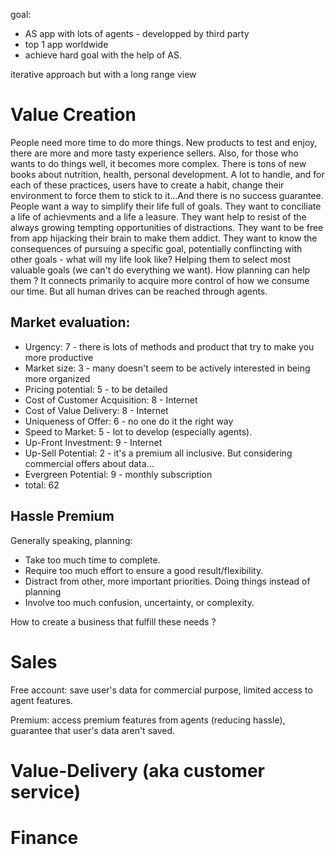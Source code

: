goal:

- AS app with lots of agents - developped by third party
- top 1 app worldwide
- achieve hard goal with the help of AS.

iterative approach but with a long range view

# Value Creation

People need more time to do more things. New products to test and enjoy, there are more and more tasty experience sellers.
Also, for those who wants to do things well, it becomes more complex. There is tons of new books about nutrition, health, personal development. A lot to handle, and for each of these practices, users have to create a habit, change their environment to force them to stick to it...And there is no success guarantee.
People want a way to simplify their life full of goals. They want to conciliate a life of achievments and a life a leasure. They want help to resist of the always growing tempting opportunities of distractions. They want to be free from app hijacking their brain to make them addict.
They want to know the consequences of pursuing a specific goal, potentially conflincting with other goals - what will my life look like? Helping them to select most valuable goals (we can't do everything we want).
How planning can help them ?
It connects primarily to acquire more control of how we consume our time. But all human drives can be reached through agents.
## Market evaluation:
- Urgency: 7 - there is lots of methods and product that try to make you more productive
- Market size: 3 - many doesn't seem to be actively interested in being more organized
- Pricing potential: 5 - to be detailed
- Cost of Customer Acquisition: 8 - Internet
- Cost of Value Delivery: 8 - Internet
- Uniqueness of Offer: 6 - no one do it the right way
- Speed to Market: 5 - lot to develop (especially agents).
- Up-Front Investment: 9 - Internet
- Up-Sell Potential: 2 - it's a premium all inclusive. But considering commercial offers about data...
- Evergreen Potential: 9 - monthly subscription
- total: 62

## Hassle Premium

Generally speaking, planning:
- Take too much time to complete.
- Require too much effort to ensure a good result/flexibility.
- Distract from other, more important priorities. Doing things instead of planning
- Involve too much confusion, uncertainty, or complexity.

How to create a business that fulfill these needs ?

# Sales

Free account:
save user's data for commercial purpose, limited access to agent features.

Premium:
access premium features from agents (reducing hassle), guarantee that user's data aren't saved.

# Value-Delivery (aka customer service)

# Finance
